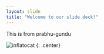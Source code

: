 ```yaml
---
layout: slide
title: "Welcome to our slide deck!"
---
```


This is from prabhu-gundu

![inflatocat](https://octodex.github.com/images/inflatocat.png)
{: .center}
